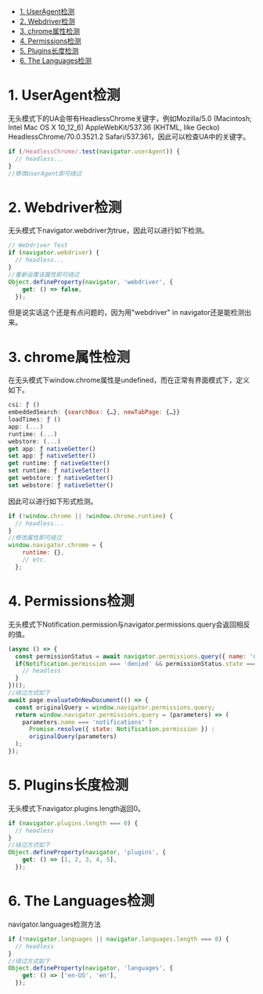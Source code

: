<!-- TOC -->

- [1. UserAgent检测](#1-useragent检测)
- [2. Webdriver检测](#2-webdriver检测)
- [3. chrome属性检测](#3-chrome属性检测)
- [4. Permissions检测](#4-permissions检测)
- [5. Plugins长度检测](#5-plugins长度检测)
- [6. The Languages检测](#6-the-languages检测)

<!-- /TOC -->
# 1. UserAgent检测
无头模式下的UA会带有HeadlessChrome关键字，例如Mozilla/5.0 (Macintosh; Intel Mac OS X 10_12_6) AppleWebKit/537.36 (KHTML, like Gecko) HeadlessChrome/70.0.3521.2 Safari/537.361，因此可以检查UA中的关键字。
```js
if (/HeadlessChrome/.test(navigator.userAgent)) {
  // headless...
}
//修改UserAgent即可绕过
```
# 2. Webdriver检测
无头模式下navigator.webdriver为true，因此可以进行如下检测。
```js
// Webdriver Test
if (navigator.webdriver) {
  // headless...
}
//重新设置该属性即可绕过
Object.defineProperty(navigator, 'webdriver', {
    get: () => false,
  });
```
但是说实话这个还是有点问题的，因为用"webdriver" in navigator还是能检测出来。
# 3. chrome属性检测
在无头模式下window.chrome属性是undefined，而在正常有界面模式下，定义如下。
```js
csi: ƒ ()
embeddedSearch: {searchBox: {…}, newTabPage: {…}}
loadTimes: ƒ ()
app: (...)
runtime: (...)
webstore: (...)
get app: ƒ nativeGetter()
set app: ƒ nativeSetter()
get runtime: ƒ nativeGetter()
set runtime: ƒ nativeSetter()
get webstore: ƒ nativeGetter()
set webstore: ƒ nativeSetter()
```
因此可以进行如下形式检测。
```js
if (!window.chrome || !window.chrome.runtime) {
  // headless...
}
//修改属性即可绕过
window.navigator.chrome = {
    runtime: {},
    // etc.
  };
```
# 4. Permissions检测
无头模式下Notification.permission与navigator.permissions.query会返回相反的值。
```js
(async () => {
  const permissionStatus = await navigator.permissions.query({ name: 'notifications' });
  if(Notification.permission === 'denied' && permissionStatus.state === 'prompt') {
    // headless
  }
})();
//绕过方式如下
await page.evaluateOnNewDocument(() => {
  const originalQuery = window.navigator.permissions.query;
  return window.navigator.permissions.query = (parameters) => (
    parameters.name === 'notifications' ?
      Promise.resolve({ state: Notification.permission }) :
      originalQuery(parameters)
  );
});
```
# 5. Plugins长度检测
无头模式下navigator.plugins.length返回0。
```js
if (navigator.plugins.length === 0) {
  // headless
}
//绕过方式如下
Object.defineProperty(navigator, 'plugins', {
    get: () => [1, 2, 3, 4, 5],
  });
```
# 6. The Languages检测
navigator.languages检测方法
```js
if (!navigator.languages || navigator.languages.length === 0) {
  // headless
}
//绕过方式如下
Object.defineProperty(navigator, 'languages', {
    get: () => ['en-US', 'en'],
  });
```

